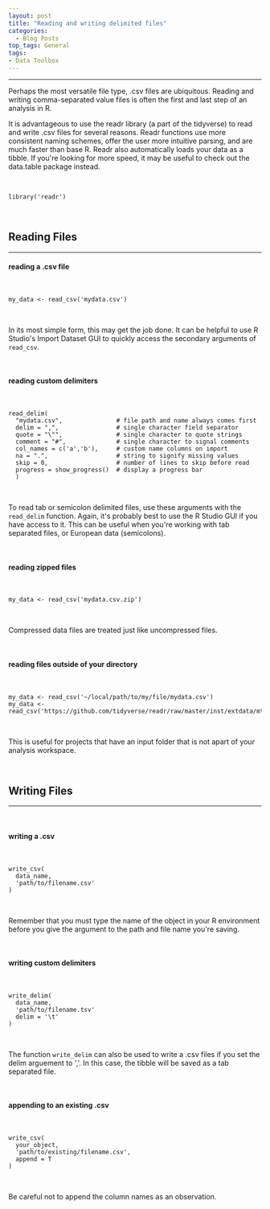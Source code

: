 ```yaml
---
layout: post
title: "Reading and writing delimited files"
categories:
  - Blog Posts
top_tags: General
tags:
- Data Toolbox
---
```


<hr> 

Perhaps the most versatile file type, .csv files are ubiquitous. Reading
and writing comma-separated value files is often the first and last step
of an analysis in R.


It is advantageous to use the readr library (a part of the tidyverse) to
read and write .csv files for several reasons. Readr functions use more
consistent naming schemes, offer the user more intuitive parsing, and
are much faster than base R. Readr also automatically loads your data as
a tibble. If you're looking for more speed, it may be useful to check out the
data.table package instead.

<br>

    library('readr')

<br>

Reading Files
-------------
<hr>

#### reading a .csv file

<br>

    my_data <- read_csv('mydata.csv')

<br>

In its most simple form, this may get the job done. It can be helpful to
use R Studio's Import Dataset GUI to quickly access the secondary
arguments of `read_csv`.

<br>

#### reading custom delimiters

<br>

    read_delim(
      "mydata.csv",               # file path and name always comes first
      delim = ",",                # single character field separator
      quote = "\"",               # single character to quote strings
      comment = "#",              # single character to signal comments
      col_names = c('a','b'),     # custom name columns on import
      na = ".",                   # string to signify missing values
      skip = 0,                   # number of lines to skip before read
      progress = show_progress()  # display a progress bar
      )

<br>

To read tab or semicolon delimited files, use these arguments with the
`read_delim` function. Again, it's probably best to use the R Studio GUI
if you have access to it. This can be useful when you're working with
tab separated files, or European data (semicolons).

<br>

#### reading zipped files

<br>

    my_data <- read_csv('mydata.csv.zip')

<br>

Compressed data files are treated just like uncompressed files.

<br>

#### reading files outside of your directory

<br>

    my_data <- read_csv('~/local/path/to/my/file/mydata.csv')
    my_data <- read_csv('https://github.com/tidyverse/readr/raw/master/inst/extdata/mtcars.csv')

<br>

This is useful for projects that have an input folder that is not apart
of your analysis workspace.

<br>

Writing Files
-------------

<hr> 

<br>

#### writing a .csv

<br>

    write_csv(
      data_name, 
      'path/to/filename.csv'
    )

<br>

Remember that you must type the name of the object in your R environment
before you give the argument to the path and file name you're saving.

<br>

#### writing custom delimiters

<br>

    write_delim(
      data_name,                
      'path/to/filename.tsv'    
      delim = '\t'              
    )

<br>

The function `write_delim` can also be used to write a .csv files if you
set the delim arguement to ','. In this case, the tibble will be saved as
a tab separated file.

<br>

#### appending to an existing .csv

<br>

    write_csv(
      your_object,
      'path/to/existing/filename.csv',
      append = T
    )

<br>

Be careful not to append the column names as an observation.

<br> <br>
